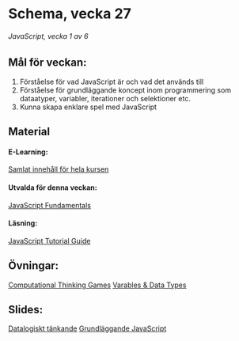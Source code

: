 # Schema, vecka 27

###### JavaScript, vecka 1 av 6

## Mål för veckan:
1. Förståelse för vad JavaScript är och vad det används till
2. Förståelse för grundläggande koncept inom programmering som dataatyper, variabler, iterationer och selektioner etc.
3. Kunna skapa enklare spel med JavaScript

## Material
#### E-Learning:
[Samlat innehåll för hela kursen](https://github.com/Lexicon-Frontend-2024/e-learning-material/edit/main/README.md)
#### Utvalda för denna veckan:
[JavaScript Fundamentals](https://app.pluralsight.com/library/courses/fundamentals-javascript/table-of-contents)
#### Läsning:
[JavaScript Tutorial Guide](https://www.w3schools.com/js/)

## Övningar:
[Computational Thinking Games](https://github.com/Lexicon-Frontend-2024/exercise-computational-thinking-games)
[Varables & Data Types](https://github.com/Lexicon-Frontend-2024/exercise-variables-data-types)

## Slides:
[Datalogiskt tänkande](https://docs.google.com/presentation/d/13CtjmEz_yLvmpvim6IAzquIqzJ87Wpfu4pNUo0jFcSc)
[Grundläggande JavaScript](https://docs.google.com/presentation/d/1om0xpdCwdhISmljJbGc0RxFfeGwxEGq)

